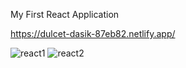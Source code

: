 My First React Application


https://dulcet-dasik-87eb82.netlify.app/


![react1](https://user-images.githubusercontent.com/70008922/180603170-141ea624-5222-42be-8ba5-91786618a748.png)
![react2](https://user-images.githubusercontent.com/70008922/180603172-46ad787a-cada-4042-befd-07b5b99bcc03.png)

